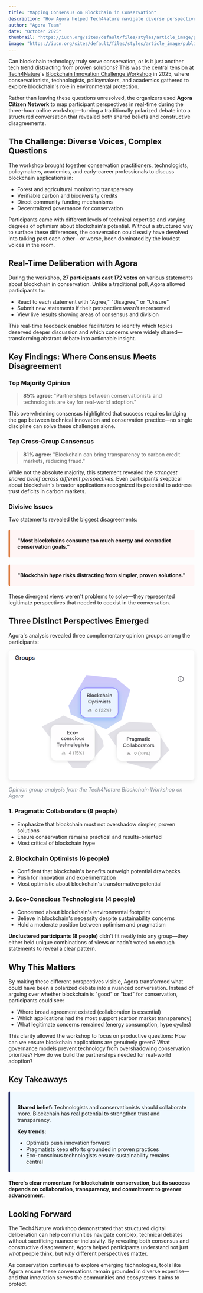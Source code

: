 ```yaml
---
title: "Mapping Consensus on Blockchain in Conservation"
description: "How Agora helped Tech4Nature navigate diverse perspectives on blockchain technology during their innovation workshop."
author: "Agora Team"
date: "October 2025"
thumbnail: "https://iucn.org/sites/default/files/styles/article_image/public/2025-08/006_flona_carajas_joao-marcos-rosac-1.jpg?h=4cc6839d&itok=2_-LFOvZ"
image: "https://iucn.org/sites/default/files/styles/article_image/public/2025-08/006_flona_carajas_joao-marcos-rosac-1.jpg?h=4cc6839d&itok=2_-LFOvZ"
---
```


Can blockchain technology truly serve conservation, or is it just another tech trend distracting from proven solutions? This was the central tension at [Tech4Nature](https://www.tech4nature.org/)'s [Blockchain Innovation Challenge Workshop](https://iucn.org/blog/202510/spark-spotlight-tech4nature-innovation-journey-continues-shape-conservations-future) in 2025, where conservationists, technologists, policymakers, and academics gathered to explore blockchain's role in environmental protection.

Rather than leaving these questions unresolved, the organizers used **Agora Citizen Network** to map participant perspectives in real-time during the three-hour online workshop—turning a traditionally polarized debate into a structured conversation that revealed both shared beliefs and constructive disagreements.

## The Challenge: Diverse Voices, Complex Questions

The workshop brought together conservation practitioners, technologists, policymakers, academics, and early-career professionals to discuss blockchain applications in:

- Forest and agricultural monitoring transparency
- Verifiable carbon and biodiversity credits
- Direct community funding mechanisms
- Decentralized governance for conservation

Participants came with different levels of technical expertise and varying degrees of optimism about blockchain's potential. Without a structured way to surface these differences, the conversation could easily have devolved into talking past each other—or worse, been dominated by the loudest voices in the room.

## Real-Time Deliberation with Agora

During the workshop, **27 participants cast 172 votes** on various statements about blockchain in conservation. Unlike a traditional poll, Agora allowed participants to:

- React to each statement with "Agree," "Disagree," or "Unsure"
- Submit new statements if their perspective wasn't represented
- View live results showing areas of consensus and division

This real-time feedback enabled facilitators to identify which topics deserved deeper discussion and which concerns were widely shared—transforming abstract debate into actionable insight.

## Key Findings: Where Consensus Meets Disagreement

### Top Majority Opinion

> **85% agree:** "Partnerships between conservationists and technologists are key for real-world adoption."

This overwhelming consensus highlighted that success requires bridging the gap between technical innovation and conservation practice—no single discipline can solve these challenges alone.

### Top Cross-Group Consensus

> **81% agree:** "Blockchain can bring transparency to carbon credit markets, reducing fraud."

While not the absolute majority, this statement revealed the *strongest shared belief across different perspectives*. Even participants skeptical about blockchain's broader applications recognized its potential to address trust deficits in carbon markets.

### Divisive Issues

Two statements revealed the biggest disagreements:

<div style="background: #fff5f5; border-left: 4px solid #d96f2d; padding: 20px; margin: 20px 0; border-radius: 4px;">
  <p style="margin: 0;"><strong>"Most blockchains consume too much energy and contradict conservation goals."</strong></p>
</div>

<div style="background: #fff5f5; border-left: 4px solid #d96f2d; padding: 20px; margin: 20px 0; border-radius: 4px;">
  <p style="margin: 0;"><strong>"Blockchain hype risks distracting from simpler, proven solutions."</strong></p>
</div>

These divergent views weren't problems to solve—they represented legitimate perspectives that needed to coexist in the conversation.

## Three Distinct Perspectives Emerged

Agora's analysis revealed three complementary opinion groups among the participants:

<div class="text-center my-4">
  <img src="/images/tech4nature-analysis.png" alt="Agora opinion group analysis showing three clusters" class="img-fluid" style="max-width: 100%; border-radius: 8px; box-shadow: 0 4px 12px rgba(0, 0, 0, 0.1);">
  <p class="mt-2" style="font-size: 14px; color: #818992; font-style: italic;">Opinion group analysis from the Tech4Nature Blockchain Workshop on Agora</p>
</div>

### 1. Pragmatic Collaborators (9 people)
- Emphasize that blockchain must not overshadow simpler, proven solutions
- Ensure conservation remains practical and results-oriented
- Most critical of blockchain hype

### 2. Blockchain Optimists (6 people)
- Confident that blockchain's benefits outweigh potential drawbacks
- Push for innovation and experimentation
- Most optimistic about blockchain's transformative potential

### 3. Eco-Conscious Technologists (4 people)
- Concerned about blockchain's environmental footprint
- Believe in blockchain's necessity despite sustainability concerns
- Hold a moderate position between optimism and pragmatism

**Unclustered participants (8 people)** didn't fit neatly into any group—they either held unique combinations of views or hadn't voted on enough statements to reveal a clear pattern.

## Why This Matters

By making these different perspectives visible, Agora transformed what could have been a polarized debate into a nuanced conversation. Instead of arguing over whether blockchain is "good" or "bad" for conservation, participants could see:

- Where broad agreement existed (collaboration is essential)
- Which applications had the most support (carbon market transparency)
- What legitimate concerns remained (energy consumption, hype cycles)

This clarity allowed the workshop to focus on productive questions: How can we ensure blockchain applications are genuinely green? What governance models prevent technology from overshadowing conservation priorities? How do we build the partnerships needed for real-world adoption?

## Key Takeaways

<div style="background: #f0f9ff; border-left: 4px solid #090F53; padding: 20px; margin: 20px 0; border-radius: 4px;">
  <p style="margin-bottom: 10px;"><strong>Shared belief:</strong> Technologists and conservationists should collaborate more. Blockchain has real potential to strengthen trust and transparency.</p>
  <p style="margin-bottom: 10px;"><strong>Key trends:</strong></p>
  <ul style="margin-bottom: 0;">
    <li>Optimists push innovation forward</li>
    <li>Pragmatists keep efforts grounded in proven practices</li>
    <li>Eco-conscious technologists ensure sustainability remains central</li>
  </ul>
</div>

**There's clear momentum for blockchain in conservation, but its success depends on collaboration, transparency, and commitment to greener advancement.**

## Looking Forward

The Tech4Nature workshop demonstrated that structured digital deliberation can help communities navigate complex, technical debates without sacrificing nuance or inclusivity. By revealing both consensus and constructive disagreement, Agora helped participants understand not just *what* people think, but *why* different perspectives matter.

As conservation continues to explore emerging technologies, tools like Agora ensure these conversations remain grounded in diverse expertise—and that innovation serves the communities and ecosystems it aims to protect.
